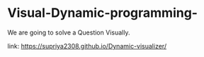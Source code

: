 # Visual-Dynamic-programming-


We are going to solve a Question Visually. 


link: https://supriya2308.github.io/Dynamic-visualizer/
